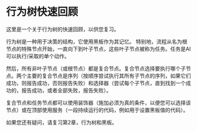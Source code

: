 # 行为树快速回顾

这里是一个关于行为树的快速回顾，以供您复习。&#x20;

行为树是一种用于决策的结构，它使用黑板作为其记忆。 特别地，流程从名为根节点的特殊节点开始，一直向下到叶子节点，这些叶子节点被称为任务。任务是AI可以执行/采取的单个动作。&#x20;

然后，所有非叶子节点（或根节点）都是复合节点。复合节点选择要执行哪个子节点。两个主要的复合节点是序列（按顺序尝试执行其所有子节点的序列，如果它们成功，则报告成功，否则报告失败）和选择器（尝试每个子节点，直到找到一个成功的，报告成功，或者全部失败，报告失败）。&#x20;

复合节点和任务节点都可以使用装饰器（施加必须为真的条件，以便您可以选择该节点）或在顶部使用服务（一段持续运行的代码，例如用于设置黑板值的代码）。&#x20;

如果您还有疑问，请复习第2章，行为树和黑板。&#x20;
